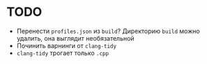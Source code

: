 # TODO

- Перенести `profiles.json` из `build`? Директорию `build` можно удалить, она выглядит необязательной
- Починить варнинги от `clang-tidy`
- `clang-tidy` трогает только `.cpp`
